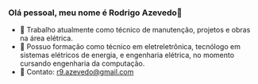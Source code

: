 ### Olá pessoal, meu nome é Rodrigo Azevedo👋

- 🔭 Trabalho atualmente como técnico de manutenção, projetos e obras na área elétrica.
- 🌱 Possuo formação como técnico em eletreletrônica, tecnólogo em sistemas elétricos de energia, e engenharia elétrica, no momento cursando engenharia da computação.
- 📧 Contato: r9.azevedo@gmail.com
